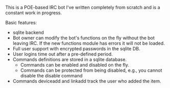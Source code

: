 This is a POE-based IRC bot I've written completely from scratch and is a constant work in progress.

Basic features:
* sqlite backend
* Bot owner can modify the bot's functions on the fly without the bot leaving IRC. If the new functions module has errors it will not be loaded.
* Full user support with encrypted passwords in the sqlite DB.
* User logins time out after a pre-defined period.
* Commands definitions are stored in a sqlite database.
	* Commands can be enabled and disabled on the fly.
	* Commands can be protected from being disabled, e.g., you cannot disable the disable command
* Commands deviceadd and linkadd track the user who added the item.
